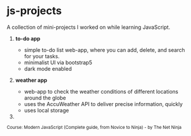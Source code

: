 # js-projects #

A collection of mini-projects I worked on while learning JavaScript.


1. **to-do app**

    - simple to-do list web-app, where you can add, delete, and search for your tasks.
    - minimalist UI via bootstrap5
    - dark mode enabled
  
  
2. **weather app**

    - web-app to check the weather conditions of different locations around the globe
    - uses the AccuWeather API to deliver precise information, quickly
    - uses local storage
  
  
3. 







<sup> Course: Modern JavaScript (Complete guide, from Novice to Ninja) - by The Net Ninja </sup>
